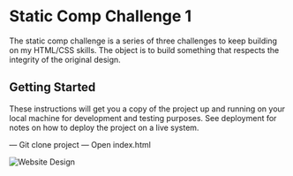 # Static Comp Challenge 1
The static comp challenge is a series of three challenges to keep building on my HTML/CSS skills. The object is to build something that respects the integrity of the original design.

## Getting Started 
These instructions will get you a copy of the project up and running on your local machine for development and testing purposes. See deployment for notes on how to deploy the project on a live system.

— Git clone project 
— Open index.html

![Website Design](https://github.com/marcusp619/MP-comp-challenge-1/blob/master/Screen%20Shot%202018-10-27%20at%208.22.34%20PM.png?raw=true)


